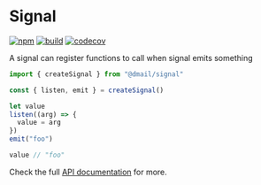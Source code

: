 # Signal

[![npm](https://badge.fury.io/js/%40dmail%2Fsignal.svg)](https://badge.fury.io/js/%40dmail%2Fsignal)
[![build](https://travis-ci.org/dmail/signal.svg?branch=master)](http://travis-ci.org/dmail/signal)
[![codecov](https://codecov.io/gh/dmail/signal/branch/master/graph/badge.svg)](https://codecov.io/gh/dmail/signal)

A signal can register functions to call when signal emits something

```javascript
import { createSignal } from "@dmail/signal"

const { listen, emit } = createSignal()

let value
listen((arg) => {
  value = arg
})
emit("foo")

value // "foo"
```

Check the full [API documentation](./docs/api.md) for more.

